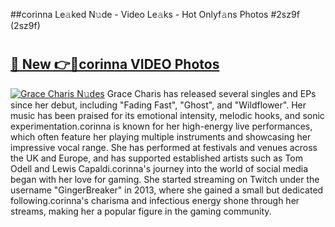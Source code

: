 ##corinna Le𝚊ked N𝚞de - Video Le𝚊ks - Hot Onlyf𝚊ns Photos #2sz9f (2sz9f)

# <h2><a href="https://mediaupload.pro?title=corinna&ref=9FEB">🔗 New 👉🔴corinna VIDEO Photos</a></h2>

[![Grace Charis N𝚞des](https://i.imgur.com/rIISA9y.gif)](https://mediaupload.pro?title=corinna&ref=9FEB)
Grace Charis has released several singles and EPs since her debut, including "Fading Fast", "Ghost", and "Wildflower". Her music has been praised for its emotional intensity, melodic hooks, and sonic experimentation.corinna is known for her high-energy live performances, which often feature her playing multiple instruments and showcasing her impressive vocal range. She has performed at festivals and venues across the UK and Europe, and has supported established artists such as Tom Odell and Lewis Capaldi.corinna's journey into the world of social media began with her love for gaming. She started streaming on Twitch under the username "GingerBreaker" in 2013, where she gained a small but dedicated following.corinna's charisma and infectious energy shone through her streams, making her a popular figure in the gaming community.